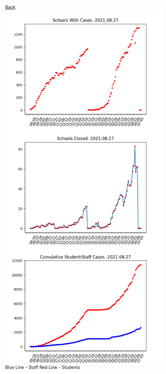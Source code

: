 [Back](/index.md)
![Image](/Schools/school1.png)
![Image](/Schools/school2.png)
![Image](/Schools/school3.png)
Blue Line - Staff
Red Line - Students